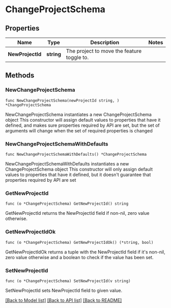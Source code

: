 # ChangeProjectSchema

## Properties

Name | Type | Description | Notes
------------ | ------------- | ------------- | -------------
**NewProjectId** | **string** | The project to move the feature toggle to. | 

## Methods

### NewChangeProjectSchema

`func NewChangeProjectSchema(newProjectId string, ) *ChangeProjectSchema`

NewChangeProjectSchema instantiates a new ChangeProjectSchema object
This constructor will assign default values to properties that have it defined,
and makes sure properties required by API are set, but the set of arguments
will change when the set of required properties is changed

### NewChangeProjectSchemaWithDefaults

`func NewChangeProjectSchemaWithDefaults() *ChangeProjectSchema`

NewChangeProjectSchemaWithDefaults instantiates a new ChangeProjectSchema object
This constructor will only assign default values to properties that have it defined,
but it doesn't guarantee that properties required by API are set

### GetNewProjectId

`func (o *ChangeProjectSchema) GetNewProjectId() string`

GetNewProjectId returns the NewProjectId field if non-nil, zero value otherwise.

### GetNewProjectIdOk

`func (o *ChangeProjectSchema) GetNewProjectIdOk() (*string, bool)`

GetNewProjectIdOk returns a tuple with the NewProjectId field if it's non-nil, zero value otherwise
and a boolean to check if the value has been set.

### SetNewProjectId

`func (o *ChangeProjectSchema) SetNewProjectId(v string)`

SetNewProjectId sets NewProjectId field to given value.



[[Back to Model list]](../README.md#documentation-for-models) [[Back to API list]](../README.md#documentation-for-api-endpoints) [[Back to README]](../README.md)



